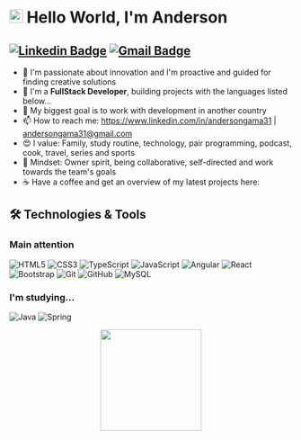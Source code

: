 # <img src="https://github.com/rajput2107/rajput2107/blob/master/Assets/Earth.gif" width="24px"> Hello World, I'm Anderson 

## [![Linkedin Badge](https://img.shields.io/badge/-andersongama31-blue?style=flat-square&logo=Linkedin&logoColor=white&link=https://www.linkedin.com/in/pranjaljain0/)](https://www.linkedin.com/in/andersongama31/) [![Gmail Badge](https://img.shields.io/badge/-andersongama31@gmail.com-c14438?style=flat-square&logo=Gmail&logoColor=white&link=mailto:andersongama31@gmail.com)](mailto:andersongama31@gmail.com)


- 🚀 I'm passionate about innovation and I'm proactive and guided for finding creative solutions
- 🚀 I'm a **FullStack Developer**, building projects with  the languages listed below...
- 🎯 My biggest goal is to work with development in another country
- 📫 How to reach me: https://www.linkedin.com/in/andersongama31 | andersongama31@gmail.com
- 😍 I value: Family, study routine, technology, pair programming, podcast, cook, travel, series and sports
- 🧠 Mindset: Owner spirit, being collaborative, self-directed and work towards the team's goals
- ☕️ Have a coffee and get an overview of my latest projects here: 

## :hammer_and_wrench: Technologies & Tools

### Main attention

![HTML5](https://img.shields.io/badge/HTML5-E34F26?style=for-the-badge&logo=html5&logoColor=white)
![CSS3](https://img.shields.io/badge/CSS3-1572B6?style=for-the-badge&logo=css3&logoColor=white)
![TypeScript](https://img.shields.io/badge/TypeScript-007ACC?style=for-the-badge&logo=typescript&logoColor=white)
![JavaScript](https://img.shields.io/badge/JavaScript-F7DF1E?style=for-the-badge&logo=javascript&logoColor=black)
![Angular](https://img.shields.io/badge/angular-%23DD0031.svg?style=for-the-badge&logo=angular&logoColor=white)
![React](https://img.shields.io/badge/React-20232A?style=for-the-badge&logo=react&logoColor=61DAFB)
![Bootstrap](https://img.shields.io/badge/Bootstrap-563D7C?style=for-the-badge&logo=bootstrap&logoColor=white)
![Git](https://img.shields.io/badge/Git-F05032?style=for-the-badge&logo=git&logoColor=white)
![GitHub](https://img.shields.io/badge/GitHub-100000?style=for-the-badge&logo=github&logoColor=white)
![MySQL](https://img.shields.io/badge/MySQL-00000F?style=for-the-badge&logo=mysql&logoColor=white)

### I'm studying...
![Java](https://img.shields.io/badge/java-%23ED8B00.svg?style=for-the-badge&logo=java&logoColor=white)
![Spring](https://img.shields.io/badge/spring-%236DB33F.svg?style=for-the-badge&logo=spring&logoColor=white)

<div align="center">
  <a href="https://github.com/AndersonGama31">
  <img height="180em" src="https://github-readme-stats.vercel.app/api/top-langs/?username=AndersonGama31&layout=compact&langs_count=7&theme=dracula"/>
</div>
